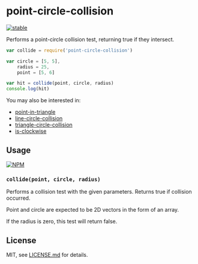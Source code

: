# point-circle-collision
 
[![stable](http://badges.github.io/stability-badges/dist/stable.svg)](http://github.com/badges/stability-badges)

Performs a point-circle collision test, returning true if they intersect. 

```js
var collide = require('point-circle-collision')

var circle = [5, 5],
	radius = 25,
	point = [5, 6]

var hit = collide(point, circle, radius)
console.log(hit)
```

You may also be interested in:

- [point-in-triangle](https://www.npmjs.org/package/point-in-triangle)
- [line-circle-collision](https://www.npmjs.org/package/line-circle-collision)
- [triangle-circle-collision](https://www.npmjs.org/package/triangle-circle-collision)
- [is-clockwise](https://www.npmjs.org/package/is-clockwise)

## Usage

[![NPM](https://nodei.co/npm/point-circle-collision.png)](https://nodei.co/npm/point-circle-collision/)

### `collide(point, circle, radius)`

Performs a collision test with the given parameters. Returns true if collision occurred.

Point and circle are expected to be 2D vectors in the form of an array.

If the radius is zero, this test will return false.

## License

MIT, see [LICENSE.md](http://github.com/mattdesl/point-circle-collision/blob/master/LICENSE.md) for details.

